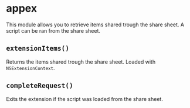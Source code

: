 # appex

This module allows you to retrieve items shared trough the share sheet. A script can be ran from the share sheet.

## `extensionItems()`

Returns the items shared trough the share sheet. Loaded with `NSExtensionContext`.

## `completeRequest()`

Exits the extension if the script was loaded from the share sheet.
